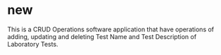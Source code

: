 # new
This is a CRUD Operations software application that have operations of adding, updating and deleting Test Name and Test Description of Laboratory Tests.
